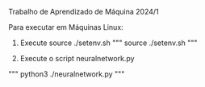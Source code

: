 Trabalho de Aprendizado de Máquina 2024/1

Para executar em Máquinas Linux: 

1) Execute source ./setenv.sh
"""
source ./setenv.sh
"""

2) Execute o script neuralnetwork.py

"""
python3 ./neuralnetwork.py
"""
